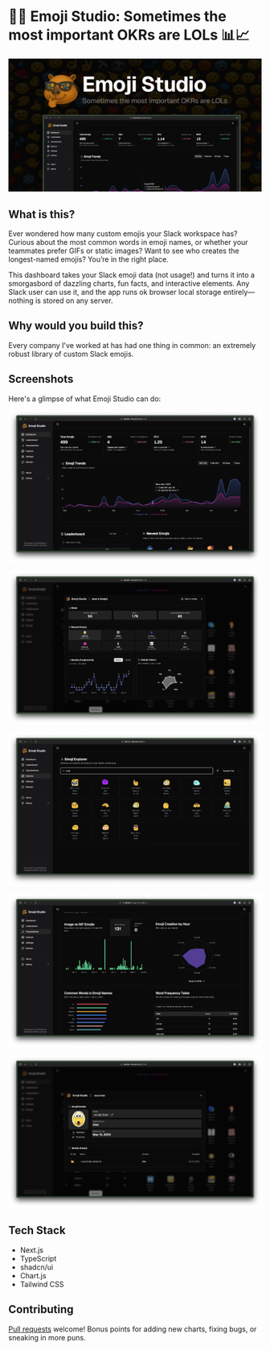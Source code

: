 # 🥳🤠 Emoji Studio: Sometimes the most important OKRs are LOLs 📊📈

![Main Dashboard View](/assets/screenshots/og-image.png "Main Dashboard - Overview of emoji trends and leaderboard")

## What is this?

Ever wondered how many custom emojis your Slack workspace has? Curious about the most common words in emoji names, or whether your teammates prefer GIFs or static images? Want to see who creates the longest-named emojis? You’re in the right place.

This dashboard takes your Slack emoji data (not usage!) and turns it into a smorgasbord of dazzling charts, fun facts, and interactive elements. Any Slack user can use it, and the app runs ok browser local storage entirely—nothing is stored on any server. 


## Why would you build this?

Every company I've worked at has had one thing in common: an extremely robust library of custom Slack emojis.

## Screenshots

Here's a glimpse of what Emoji Studio can do:

![Main Dashboard View](/assets/screenshots/main-dashboard-view.png "")

![User Dashboard View](/assets/screenshots/user-dashboard-view.png "User Dashboard - Stats and activity for a specific user")

![Emoji Explorer View](/assets/screenshots/explorer-view.png "Emoji Explorer - Browse and search all emojis")

![Visualizations Page](/assets/screenshots/visualizations-view.png "Visualizations - Various charts showing emoji trends and data")

![Emoji Details Overlay](/assets/screenshots/emoji-details-overlay.png "Emoji Details - Modal showing details for a specific emoji")



## Tech Stack

- Next.js
- TypeScript
- shadcn/ui 
- Chart.js
- Tailwind CSS

## Contributing

[Pull requests](https://github.com/jweingardt12/Emoji-Studio) welcome! Bonus points for adding new charts, fixing bugs, or sneaking in more puns.
